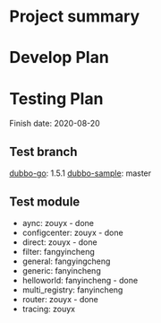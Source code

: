 # Project summary

# Develop Plan

# Testing Plan

Finish date: 2020-08-20

## Test branch

[dubbo-go](https://github.com/apache/dubbo-go/): 1.5.1
[dubbo-sample](https://github.com/dubbogo/dubbo-samples/): master

## Test module

* aync: zouyx - done
* configcenter: zouyx - done
* direct: zouyx - done
* filter: fangyincheng
* general: fangyingcheng
* generic: fanyincheng
* helloworld: fanyincheng - done
* multi_registry: fanyincheng
* router: zouyx - done
* tracing: zouyx